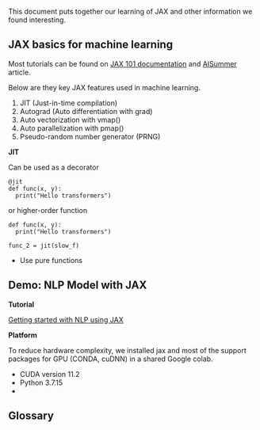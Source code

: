 This document puts together our learning of JAX and other information we found interesting.

## JAX basics for machine learning

Most tutorials can be found on [JAX 101 documentation](https://jax.readthedocs.io/en/latest/jax-101/index.html) and [AISummer](https://theaisummer.com/jax/) article.

Below are they key JAX features used in machine learning. 

1) JIT (Just-in-time compilation)
2) Autograd (Auto differentiation with grad)
3) Auto vectorization with vmap()
4) Auto parallelization with pmap()
5) Pseudo-random number generator (PRNG)

**JIT**

Can be used as a decorator 
```
@jit
def func(x, y):
  print("Hello transformers")
```

or higher-order function

```
def func(x, y):
  print("Hello transformers")
  
func_2 = jit(slow_f)
```
- Use pure functions 


## Demo: NLP Model with JAX

**Tutorial**

[Getting started with NLP using JAX](https://www.kaggle.com/code/guillemkami/getting-started-with-nlp-using-jax/notebook)

**Platform**

To reduce hardware complexity, we installed jax and most of the support packages for GPU (CONDA, cuDNN) in a shared Google colab.
- CUDA version 11.2
- Python 3.7.15
- 

## Glossary
